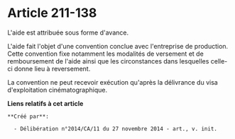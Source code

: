 # Article 211-138

L'aide est attribuée sous forme d'avance. 

L'aide fait l'objet d'une convention conclue avec l'entreprise de production. Cette convention fixe notamment les modalités
de versement et de remboursement de l'aide ainsi que les circonstances dans lesquelles celle-ci donne lieu à reversement. 

La convention ne peut recevoir exécution qu'après la délivrance du visa d'exploitation cinématographique.

**Liens relatifs à cet article**

	**Créé par**:

	  - Délibération n°2014/CA/11 du 27 novembre 2014 - art., v. init.
